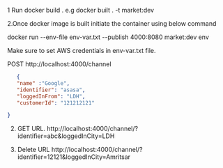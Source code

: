 1 Run docker build . e.g docker built . -t market:dev

2.Once docker image is built initiate the container using below command

docker run --env-file env-var.txt --publish 4000:8080 market:dev env

Make sure to set AWS credentials in env-var.txt file.

POST
http://localhost:4000/channel
```json lines
   {
   "name" :"Google",
   "identifier": "asasa",
   "loggedInFrom": "LDH",
   "customerId": "121212121"

}
```

2. GET URL.
http://localhost:4000/channel/?identifier=abc&loggedInCity=LDH

3. Delete URL
http://localhost:4000/channel/?identifier=12121&loggedInCity=Amritsar
